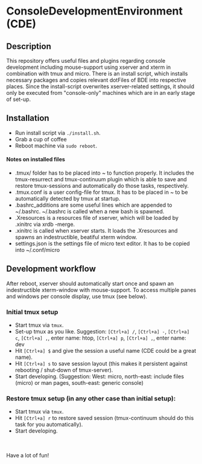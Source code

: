 # ConsoleDevelopmentEnvironment (CDE)

## Description
This repository offers useful files and plugins regarding console development including mouse-support using xserver and xterm in combination with tmux and micro. 
There is an install script, which installs necessary packages and copies relevant dotFiles of BDE into respective places.
Since the install-script overwrites xserver-related settings, it should only be executed from "console-only" machines which are in an early stage of set-up. 

## Installation
* Run install script via `./install.sh`. 
* Grab a cup of coffee
* Reboot machine via `sudo reboot`.

#### Notes on installed files
* .tmux/ folder has to be placed into ~ to function properly. It includes the tmux-resurrect and tmux-continuum plugin which is able to save and restore tmux-sessions and automatically do those tasks, respectively.
* .tmux.conf is a user config-file for tmux. It has to be placed in ~ to be automatically detected by tmux at startup.
* .bashrc_additions are some useful lines which are appended to ~/.bashrc. ~/.bashrc is called when a new bash is spawned.
* .Xresources is a resources file of xserver, which will be loaded by .xinitrc via xrdb -merge.
* .xinitrc is called when xserver starts. It loads the .Xresources and spawns an indestructible, beatiful xterm window.
* settings.json is the settings file of micro text editor. It has to be copied into ~/.conf/micro

## Development workflow
After reboot, xserver should automatically start once and spawn an indestructible xterm-window with mouse-support. To access multiple panes and windows per console display, use tmux (see below).
### Initial tmux setup
* Start tmux via `tmux`.
* Set-up tmux as you like. 
Suggestion: `[Ctrl+a] /`, `[Ctrl+a] -`, `[Ctrl+a] c`, `[Ctrl+a] ,`, enter name: htop, `[Ctrl+a] p`, `[Ctrl+a] ,`, enter name: dev
* Hit `[Ctrl+a] $` and give the session a useful name (CDE could be a great name). 
* Hit `[Ctrl+a] s`  to save session layout (this makes it persistent against rebooting / shut-down of tmux-server).
* Start developing.
(Suggestion: West: micro, north-east: include files (micro) or man pages, south-east: generic console)
### Restore tmux setup (in any other case than initial setup):
* Start tmux via `tmux`.
* Hit `[Ctrl+a] r` to restore saved session (tmux-continuum should do this task for you automatically).
* Start developing.

<br/><br/>
Have a lot of fun!
